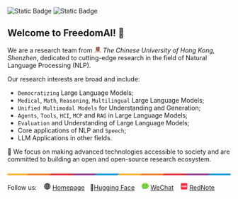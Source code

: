 ![Static Badge](https://img.shields.io/badge/Stars-10.2k-blue?style=social&logo=github)
![Static Badge](https://img.shields.io/badge/Forks-1.4k-blue?style=social&logo=github)

## Welcome to FreedomAI! 👋

We are a research team from ![Homepage logo](./cuhksz-logo.png) *The Chinese University of Hong Kong, Shenzhen*, dedicated to cutting-edge research in the field of Natural Language Processing (NLP). 

Our research interests are broad and include:

- `Democratizing` Large Language Models;
- `Medical`, `Math`, `Reasoning`, `Multilingual` Large Language Models;
- `Unified Multimodal Models` for Understanding and Generation;
- `Agents`, `Tools`, `HCI`, `MCP` and `RAG` in Large Language Models;
- `Evaluation` and Understanding of Large Language Models;
- Core applications of NLP and `Speech`;
- LLM Applications in other fields.

🚀 We focus on making advanced technologies accessible to society and are committed to building an open and open-source research ecosystem. 

![](https://github.com/WangRongsheng/CareGPT/blob/main/assets/images/hx.png?raw=true)

 Follow us: &nbsp;&nbsp;  ![Homepage logo](./homepage-logo.jpg) [Homepage](https://freedomintelligence.github.io/) &nbsp;&nbsp;🤗[Hugging Face](https://huggingface.co/FreedomIntelligence) &nbsp;&nbsp; ![WeChat logo](./wechat.png) [WeChat](./freedomai.jpg) &nbsp;&nbsp; ![RedNote logo](./xiaohongshu-logo.png) [RedNote](https://www.xiaohongshu.com/user/profile/683e7dcc000000001d009399) &nbsp;&nbsp;
